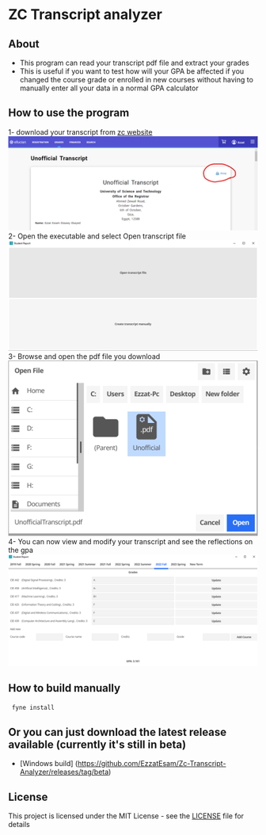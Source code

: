 # ZC Transcript analyzer

## About
- This program can read your transcript pdf file and extract your grades
- This is useful if you want to test how will your GPA be affected if you changed the course grade or enrolled in new courses without having to manually enter all your data in a normal GPA calculator


## How to use the program
1- download your transcript from [zc website](https://sisselfservice.zewailcity.edu.eg/PowerCampusSelfService/Grades/UnofficialTranscript)
![Alt text](Screenshots/zc_website.png)
2- Open the executable and select Open transcript file
![Alt text](Screenshots/program_start.png)
3- Browse and open the pdf file you download
![Alt text](Screenshots/open_file.png)
4- You can now view and modify your transcript and see the reflections on the gpa
![Alt text](Screenshots/program.png)

## How to build manually

```bash
 fyne install
```
## Or you can just download the latest release available (currently it's still in beta)
- [Windows build] (https://github.com/EzzatEsam/Zc-Transcript-Analyzer/releases/tag/beta)


## License
This project is licensed under the MIT License - see the [LICENSE](LICENSE) file for details


